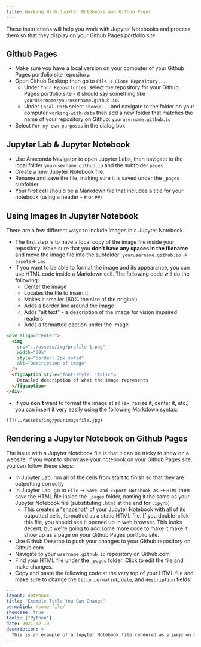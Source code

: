 ```yaml
---
title: Working With Jupyter Notebooks and Github Pages
---
```


These instructions will help you work with Jupyter Notebooks and process them so that they display on your Github Pages portfolio site.

## Github Pages

- Make sure you have a local version on your computer of your Github Pages portfolio site repository.
- Open Github Desktop then go to `File` -> `Clone Repository...`
  - Under `Your Repositories`, select the repository for your Github Pages portfolio site - it should say something like `yourusername/yourusername.github.io`.
  - Under `Local Path` select `Choose...` and navigate to the folder on your computer `working-with-data` then add a new folder that matches the name of your repository on Github: `yourusername.github.io`
- Select `For my own purposes` in the dialog box

## Jupyter Lab & Jupyter Notebook

- Use Anaconda Navigator to open Jupyter Labs, then navigate to the local folder `yourusername.github.io` and the subfolder `pages`
- Create a new Jupyter Notebook file.
- Rename and save the file, making sure it is saved under the `_pages` subfolder
- Your first cell should be a Markdown file that includes a title for your notebook (using a header - `#` or `##`)

## Using Images in Jupyter Notebook

There are a few different ways to include images in a Jupyter Notebook.

- The first step is to have a local copy of the image file inside your repository. Make sure that you **don't have any spaces in the filename** and move the image file into the subfolder: `yourusername.github.io` -> `assets`-> `img`
- If you want to be able to format the image and its appearance, you can use HTML code inside a Markdown cell. The following code will do the following:
  - Center the image
  - Locates the file to insert it
  - Makes it smaller (60% the size of the original)
  - Adds a border line around the image
  - Adds "alt text" - a description of the image for vision impaired readers
  - Adds a formatted caption under the image

```html
<div align="center">
  <img
    src="../assets/img/profile-1.png"
    width="60%"
    style="border: 2px solid"
    alt="Description of image"
  />
  <figcaption style="font-style: italic">
    Detailed description of what the image represents
  </figcaption>
</div>
```

- If you **don't** want to format the image at all (ex. resize it, center it, etc.) you can insert it very easily using the following Markdown syntax:

```
![](../assets/img/yourimagefile.jpg)
```

## Rendering a Jupyter Notebook on Github Pages

The issue with a Jupyter Notebook file is that it can be tricky to show on a website. If you want to showcase your notebook on your Github Pages site, you can follow these steps:

- In Jupyter Lab, run all of the cells from start to finish so that they are outputting correctly
- In Jupyter Lab, go to `File` -> `Save and Export Notebook As` -> `HTML` then save the HTML file inside the `_pages` folder, naming it the same as your Jupyter Notebook file (substituting `.html` at the end for `.ipynb`)
  - This creates a "snapshot" of your Jupyter Notebook with all of its outputted cells, formatted as a static HTML file. If you double-click this file, you should see it opened up in web browser. This looks decent, but we're going to add some more code to make it make it show up as a page on your Github Pages portfolio site.
- Use Github Desktop to push your changes to your Github repository on Github.com
- Navigate to your `username.github.io` repository on Github.com
- Find your HTML file under the `_pages` folder. Click to edit the file and make changes.
- Copy and paste the following code at the very top of your HTML file and make sure to change the `title`, `permalink`, `date`, and `description` fields:

```yaml
---
layout: notebook
title: "Example Title You Can Change"
permalink: /some-file/
showcase: true
tools: ["Python"]
date: 2021-12-10
description: >
  This is an example of a Jupyter Notebook file rendered as a page on Github Pages.
---
```
